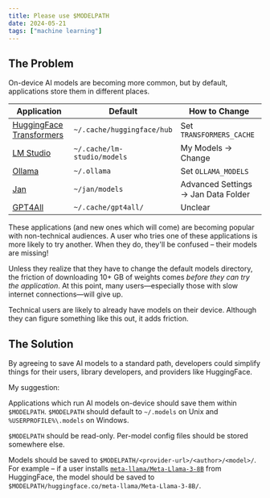 ```yaml
---
title: Please use $MODELPATH
date: 2024-05-21
tags: ["machine learning"]
---
```


## The Problem

On-device AI models are becoming more common, but by default, applications store them in different places.

| Application | Default | How to Change |
| --- | --- | --- |
| [HuggingFace Transformers](https://huggingface.co/docs/transformers/main/en/index) | `~/.cache/huggingface/hub` | Set `TRANSFORMERS_CACHE` |
| [LM Studio](https://lmstudio.ai) | `~/.cache/lm-studio/models` | My Models -> Change |
| [Ollama](https://ollama.com) | `~/.ollama` | Set `OLLAMA_MODELS` |
| [Jan](https://jan.ai) | `~/jan/models` | Advanced Settings -> Jan Data Folder |
| [GPT4All](https://gpt4all.io/index.html) | `~/.cache/gpt4all/` | Unclear |

These applications (and new ones which will come) are becoming popular with non-technical audiences. A user who tries one of these applications is more likely to try another. When they do, they'll be confused – their models are missing!

Unless they realize that they have to change the default models directory, the friction of downloading 10+ GB of weights comes *before they can try the application*. At this point, many users—especially those with slow internet connections—will give up.

Technical users are likely to already have models on their device. Although they can figure something like this out, it adds friction.

## The Solution

By agreeing to save AI models to a standard path, developers could simplify things for their users, library developers, and providers like HuggingFace.

My suggestion:

Applications which run AI models on-device should save them within `$MODELPATH`. `$MODELPATH` should default to `~/.models` on Unix and `%USERPROFILE%\.models` on Windows.

`$MODELPATH` should be read-only. Per-model config files should be stored somewhere else.

Models should be saved to `$MODELPATH/<provider-url>/<author>/<model>/`. For example – if a user installs [`meta-llama/Meta-Llama-3-8B`](https://huggingface.co/meta-llama/Meta-Llama-3-8B) from HuggingFace, the model should be saved to `$MODELPATH/huggingface.co/meta-llama/Meta-Llama-3-8B/`.
